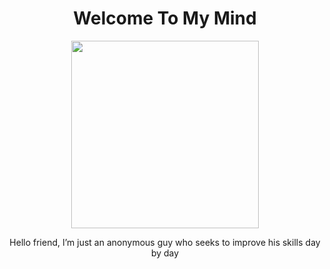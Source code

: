 <h1 align="center">Welcome To My Mind</h1>
<p align="center"><img src="https://images-wixmp-ed30a86b8c4ca887773594c2.wixmp.com/f/b18d9d7b-515c-402d-9ea9-ac0bc5c4a743/dabgqdk-fb29a121-1209-463d-87fa-6c445eb85837.gif?token=eyJ0eXAiOiJKV1QiLCJhbGciOiJIUzI1NiJ9.eyJzdWIiOiJ1cm46YXBwOjdlMGQxODg5ODIyNjQzNzNhNWYwZDQxNWVhMGQyNmUwIiwiaXNzIjoidXJuOmFwcDo3ZTBkMTg4OTgyMjY0MzczYTVmMGQ0MTVlYTBkMjZlMCIsIm9iaiI6W1t7InBhdGgiOiJcL2ZcL2IxOGQ5ZDdiLTUxNWMtNDAyZC05ZWE5LWFjMGJjNWM0YTc0M1wvZGFiZ3Fkay1mYjI5YTEyMS0xMjA5LTQ2M2QtODdmYS02YzQ0NWViODU4MzcuZ2lmIn1dXSwiYXVkIjpbInVybjpzZXJ2aWNlOmZpbGUuZG93bmxvYWQiXX0.vMU3s-n7PSyn6QvIAtKQqlKiSnqchiki8EzcX7wGiHg" width="300" height="300"/></p>

<p align="center">Hello friend, I’m just an anonymous guy who seeks to improve his skills day by day </p>
